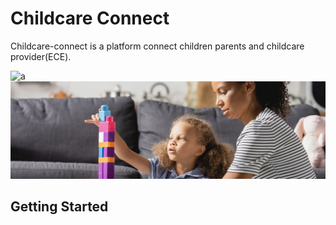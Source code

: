 # Childcare Connect 
Childcare-connect is a platform connect children parents and childcare provider(ECE).


![a](https://s7280.pcdn.co/wp-content/uploads/2020/08/Top-Secret-Stamp-1140x570.jpg.optimal.jpg)
![a](./public/images/hero-bg.jpg)
## Getting Started

